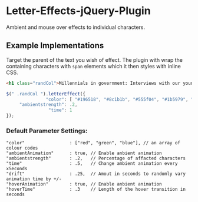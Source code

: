 # Letter-Effects-jQuery-Plugin
Ambient and mouse over effects to individual characters.

## Example Implementations

Target the parent of the text you wish of effect. The plugin with wrap the containing characters with `span` elements which it then styles with inline CSS.

```html
<h1 class="randCol">Millennials in government: Interviews with our youngest public servants</h1>
```

```javascript
$(" .randCol ").letterEffect({
               "color": [ "#196518", "#8c1b1b", "#555f04", "#1b5979", "#944b10" ],
     "ambientstrength": .2,
                "time": 1
});
```

### Default Parameter Settings:

```
"color"                 : ["red", "green", "blue"], // an array of colour codes
"ambientAnimation"      : true, // Enable anbient animation
"ambientstrength"       : .2,   // Percentage of affacted characters
"time"                  : .5,   // Change ambient animation every xSeconds
"drift"                 : .25,  // Amout in seconds to randomly vary animation time by +/- 
"hoverAnimation"        : true, // Enable anbient animation
"hoverTime"             : .3    // Length of the hover transition in seconds
```
